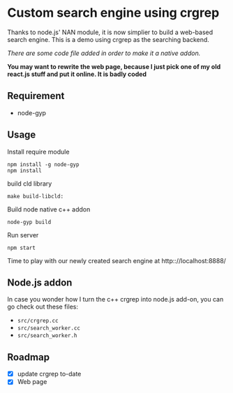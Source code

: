 # Custom search engine using crgrep
Thanks to node.js' NAN module, it is now simplier to build a web-based search engine. This is a demo using crgrep as the searching backend. 

*There are some code file added in order to make it a native addon.*

**You may want to rewrite the web page, because I just pick one of my old react.js stuff and put it online. It is badly coded**

## Requirement

- node-gyp

## Usage
Install require module
```
npm install -g node-gyp
npm install
```

build cld library
```
make build-libcld:
```

Build node native c++ addon
```
node-gyp build
```
Run server
```
npm start
```
Time to play with our newly created search engine at http:://localhost:8888/ 

## Node.js addon
In case you wonder how I turn the c++ crgrep into node.js add-on, you can go check out these files:
- `src/crgrep.cc`
- `src/search_worker.cc`
- `src/search_worker.h`

## Roadmap

- [x] update crgrep to-date
- [x] Web page